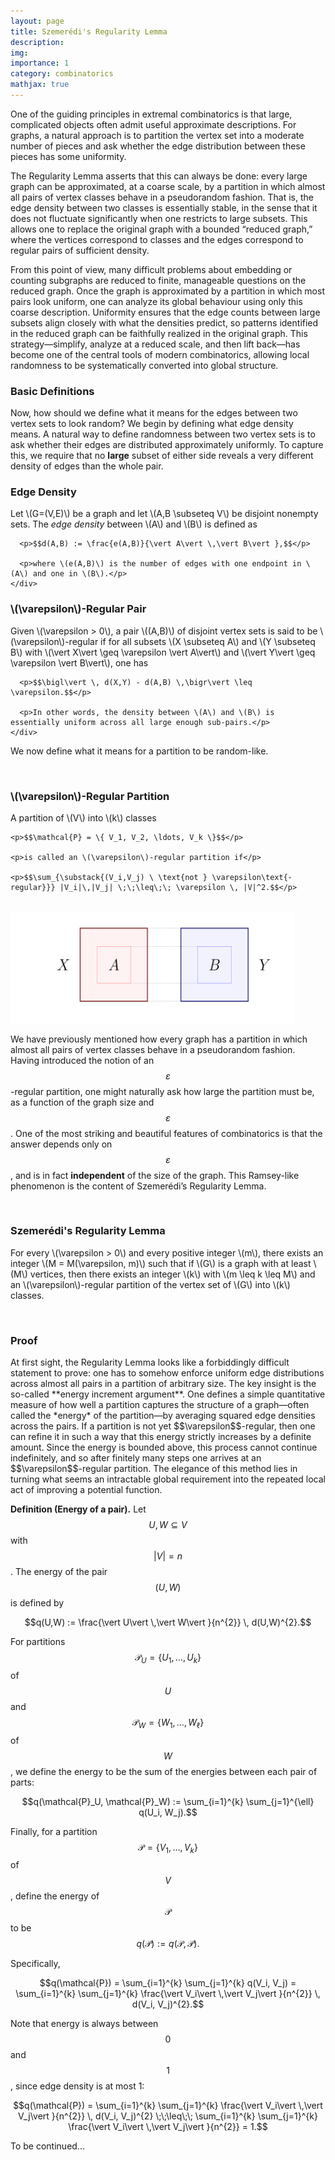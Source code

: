 ```yaml
---
layout: page
title: Szemerédi's Regularity Lemma
description: 
img: 
importance: 1
category: combinatorics
mathjax: true
---
```

<script async src="https://www.googletagmanager.com/gtag/js?id=G-0823RLC0T3"></script>
<script>
  window.dataLayer = window.dataLayer ||  [];
  function gtag(){dataLayer.push(arguments);}
  gtag('js', new Date());

  gtag('config', 'G-0823RLC0T3');
</script>

One of the guiding principles in extremal combinatorics is that large, complicated objects often admit useful approximate descriptions. For graphs, a natural approach is to partition the vertex set into a moderate number of pieces and ask whether the edge distribution between these pieces has some uniformity. 

The Regularity Lemma asserts that this can always be done: every large graph can be approximated, at a coarse scale, by a partition in which almost all pairs of vertex classes behave in a pseudorandom fashion. That is, the edge density between two classes is essentially stable, in the sense that it does not fluctuate significantly when one restricts to large subsets. This allows one to replace the original graph with a bounded “reduced graph,” where the vertices correspond to classes and the edges correspond to regular pairs of sufficient density.

From this point of view, many difficult problems about embedding or counting subgraphs are reduced to finite, manageable questions on the reduced graph. Once the graph is approximated by a partition in which most pairs look uniform, one can analyze its global behaviour using only this coarse description. Uniformity ensures that the edge counts between large subsets align closely with what the densities predict, so patterns identified in the reduced graph can be faithfully realized in the original graph. This strategy—simplify, analyze at a reduced scale, and then lift back—has become one of the central tools of modern combinatorics, allowing local randomness to be systematically converted into global structure.

<h3>Basic Definitions</h3>

Now, how should we define what it means for the edges between two vertex sets to look random? We begin by defining what edge density means. A natural way to define randomness between two vertex sets is to ask whether their edges are distributed approximately uniformly. To capture this, we require that no **large** subset of either side reveals a very different density of edges than the whole pair.

<div class="cv">
  <div class="card mt-3 p-3">
    <h3 class="card-title font-weight-medium">Edge Density</h3>
    <div class="card-text">
      <p>Let \(G=(V,E)\) be a graph and let \(A,B \subseteq V\) be disjoint nonempty sets. The <em>edge density</em> between \(A\) and \(B\) is defined as</p>
      
      <p>$$d(A,B) := \frac{e(A,B)}{\vert A\vert \,\vert B\vert },$$</p>
      
      <p>where \(e(A,B)\) is the number of edges with one endpoint in \(A\) and one in \(B\).</p>
    </div>
  </div>
  
  <div class="card mt-3 p-3">
    <h3 class="card-title font-weight-medium">\(\varepsilon\)-Regular Pair</h3>
    <div class="card-text">
      <p>Given \(\varepsilon > 0\), a pair \((A,B)\) of disjoint vertex sets is said to be \(\varepsilon\)-regular if for all subsets \(X \subseteq A\) and \(Y \subseteq B\) with \(\vert X\vert \geq \varepsilon \vert A\vert\) and \(\vert Y\vert \geq \varepsilon \vert B\vert\), one has</p>
      
      <p>$$\bigl\vert \, d(X,Y) - d(A,B) \,\bigr\vert \leq \varepsilon.$$</p>
      
      <p>In other words, the density between \(A\) and \(B\) is essentially uniform across all large enough sub-pairs.</p>
    </div>
  </div>
</div>

We now define what it means for a partition to be random-like.

<br>
<div class="card mt-3 p-3">
  <h3 class="card-title font-weight-medium">\(\varepsilon\)-Regular Partition</h3>
  <div class="card-text">
    <p>A partition of \(V\) into \(k\) classes</p>
    
    <p>$$\mathcal{P} = \{ V_1, V_2, \ldots, V_k \}$$</p>
    
    <p>is called an \(\varepsilon\)-regular partition if</p>
    
    <p>$$\sum_{\substack{(V_i,V_j) \ \text{not } \varepsilon\text{-regular}}} |V_i|\,|V_j| \;\;\leq\;\; \varepsilon \, |V|^2.$$</p>
  </div>
</div>
<br>

<figure style="max-width: 90%; margin: 0; text-align: center;">
  <img src="/assets/img/epsilon_regular_partition.png" 
       alt="Epsilon Regular Partition" 
       style="max-width: 100%; height: auto; display: block; margin: 0 auto;">
</figure>

We have previously mentioned how every graph has a partition in which almost all pairs of vertex classes behave in a pseudorandom fashion. Having introduced the notion of an $$\varepsilon$$-regular partition, one might naturally ask how large the partition must be, as a function of the graph size and $$\varepsilon$$. One of the most striking and beautiful features of combinatorics is that the answer depends only on $$\varepsilon$$, and is in fact **independent** of the size of the graph. This Ramsey-like phenomenon is the content of Szemerédi’s Regularity Lemma.

<br>
<div class="card mt-3 p-3">
  <h3 class="card-title font-weight-medium">Szemerédi's Regularity Lemma</h3>
  <div class="card-text">
    <p>For every \(\varepsilon > 0\) and every positive integer \(m\), there exists an integer \(M = M(\varepsilon, m)\) such that if \(G\) is a graph with at least \(M\) vertices, then there exists an integer \(k\) with \(m \leq k \leq M\) and an \(\varepsilon\)-regular partition of the vertex set of \(G\) into \(k\) classes.</p>
  </div>
</div>  
<br>

<h3>Proof</h3>
At first sight, the Regularity Lemma looks like a forbiddingly difficult statement to prove: one has to somehow enforce uniform edge distributions across almost all pairs in a partition of arbitrary size. The key insight is the so-called **energy increment argument**. One defines a simple quantitative measure of how well a partition captures the structure of a graph—often called the *energy* of the partition—by averaging squared edge densities across the pairs. If a partition is not yet $$\varepsilon$$-regular, then one can refine it in such a way that this energy strictly increases by a definite amount. Since the energy is bounded above, this process cannot continue indefinitely, and so after finitely many steps one arrives at an $$\varepsilon$$-regular partition. The elegance of this method lies in turning what seems an intractable global requirement into the repeated local act of improving a potential function.  

**Definition (Energy of a pair).**  Let $$U, W \subseteq V$$ with $$\vert V\vert  = n$$. The energy of the pair $$(U,W)$$ is defined by  

$$q(U,W) := \frac{\vert U\vert \,\vert W\vert }{n^{2}} \, d(U,W)^{2}.$$

For partitions  $$\mathcal{P}_U = \{ U_1, \ldots, U_k \}$$ of $$U$$ and $$\mathcal{P}_W = \{ W_1, \ldots, W_\ell \}$$ of $$W$$, we define the energy to be the sum of the energies between each pair of parts:  

$$q(\mathcal{P}_U, \mathcal{P}_W) := \sum_{i=1}^{k} \sum_{j=1}^{\ell} q(U_i, W_j).$$

Finally, for a partition  $$\mathcal{P} = \{ V_1, \ldots, V_k \}$$ of $$V$$, define the energy of $$\mathcal{P}$$ to be $$q(\mathcal{P}) := q(\mathcal{P}, \mathcal{P}).$$

Specifically,  

$$q(\mathcal{P}) = \sum_{i=1}^{k} \sum_{j=1}^{k} q(V_i, V_j) = \sum_{i=1}^{k} \sum_{j=1}^{k} \frac{\vert V_i\vert \,\vert V_j\vert }{n^{2}} \, d(V_i, V_j)^{2}.$$

Note that energy is always between $$0$$ and $$1$$, since edge density is at most $1$:  

$$q(\mathcal{P}) = \sum_{i=1}^{k} \sum_{j=1}^{k} \frac{\vert V_i\vert \,\vert V_j\vert }{n^{2}} \, d(V_i, V_j)^{2} \;\;\leq\;\; \sum_{i=1}^{k} \sum_{j=1}^{k} \frac{\vert V_i\vert \,\vert V_j\vert }{n^{2}} = 1.$$

To be continued...